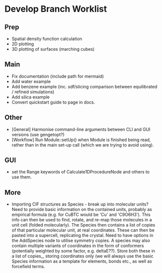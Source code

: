 # Develop Branch Worklist

## Prep
- Spatial density function calculation
- 2D plotting
- 3D plotting of surfaces (marching cubes)

## Main
- Fix documentation (include path for mermaid)
- Add water example
- Add benzene example (inc. sdf/slicing comparison between equilibrated / refined simulations)
- Add silica example
- Convert quickstart guide to page in docs.

## Other
- [General] Harmonise command-line arguments between CLI and GUI versions (use gengetopt?)
- [Workflow] Run Module::setUp() when Module is finished being read, rather than in the main set-up call (which we are trying to avoid using).

## GUI
  - set the Range keywords of Calculate1DProcedureNode and others to use them.
 
## More
- Importing CIF structures as Species - break up into molecular units? Need to provide basic information on the contained units, probably as empirical formula (e.g. for CuBTC would be 'Cu' and 'C9O6H3'). This info can then be used to find, rotate, and re-map those molecules in a unit cell (folded molecularly). The Species then contains a list of copies of that particular molecular unit, at real coordinates.  These can then be pasted into a supercell, replicating the crystal. Need to have options in the AddSpecies node to utilise symmetry copies. A species may also contain multiple variants of coordinates in the form of conformers (potentially weighted by some factor, e.g. deltaE??). Store both these in a list of copies_, storing coordinates only (we will always use the basic Species information as a template for elements, bonds etc., as well as forcefield terms.
